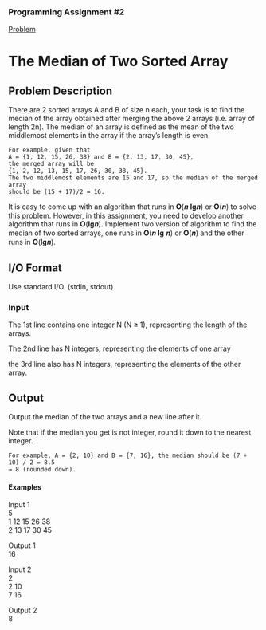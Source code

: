 ### Programming Assignment #2
[Problem](Problem.md)
# The Median of Two Sorted Array

## Problem Description
There are 2 sorted arrays A and B of size n each, your task is to find the median
of the array obtained after merging the above 2 arrays (i.e. array of length 2n).
The median of an array is defined as the mean of the two middlemost elements
in the array if the array’s length is even.

    For example, given that
    A = {1, 12, 15, 26, 38} and B = {2, 13, 17, 30, 45},
    the merged array will be
    {1, 2, 12, 13, 15, 17, 26, 30, 38, 45}.
    The two middlemost elements are 15 and 17, so the median of the merged array
    should be (15 + 17)/2 = 16.
It is easy to come up with an algorithm that runs in 𝐎(𝒏 𝐥𝐠𝒏) or 𝐎(𝒏) to solve this
problem. However, in this assignment, you need to develop another algorithm that runs
in 𝐎(𝐥𝐠𝒏).
Implement two version of algorithm to find the median of two sorted arrays, one
runs in 𝐎(𝒏 𝐥𝐠 𝒏) or 𝐎(𝒏) and the other runs in 𝐎(𝐥𝐠𝒏).


## I/O Format
Use standard I/O. (stdin, stdout)
### <b>Input</b>

The 1st line contains one integer N (N ≥ 1), representing the length of the arrays.

The 2nd line has N integers, representing the elements of one array 

the 3rd line
also has N integers, representing the elements of the other array.


## <b>Output</b>
Output the median of the two arrays and a new line after it.
    
Note that if the median you get is not integer, round it down to the nearest integer.
    
    For example, A = {2, 10} and B = {7, 16}, the median should be (7 + 10) / 2 = 8.5
    → 8 (rounded down).

#### <b>Examples</b>
Input 1<br>
5<br>
1 12 15 26 38<br>
2 13 17 30 45<br>

Output 1<br>
16<br>

Input 2<br>
2<br>
2 10<br>
7 16<br>

Output 2<br>
8<br>


